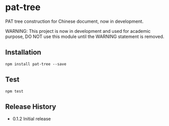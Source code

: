pat-tree
========

PAT tree construction for Chinese document, now in development.

WARNING: This project is now in development and used for academic purpose,
		 DO NOT use this module until the WARNING statement is removed.

## Installation

	npm install pat-tree --save

## Test
	
	npm test

## Release History

* 0.1.2 Initial release

